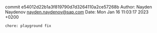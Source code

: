 commit e54012d22b1a3f819790d7d3264110a2ce57268b
Author: Nayden Naydenov <nayden.naydenov@sap.com>
Date:   Mon Jan 16 11:03:17 2023 +0200

    chore: playground fix
